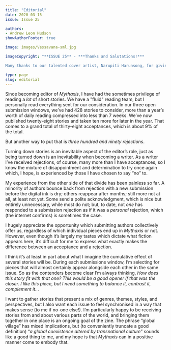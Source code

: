 ```yaml
---
title: "Editorial"
date: 2020-03-15
issue: Issue 25

authors:
- Andrew Leon Hudson
showAuthorFooter: true

image: images/Vessavana-sml.jpg

imageCopyright: "**ISSUE 25** - ***Thanks and Salutations!***

Many thanks to our talented cover artist, Narupiti Harunsong, for giving us permission to use his dazzlingly intense image. Narupiti is a concept artist, illustrator, and visual development artist from Thailand, whose works and style frequently represent Thai arts, tradition, and cultures. You can find more of his work at [DeviantArt](https://www.deviantart.com/demong3), and he’s also on [Facebook](https://www.facebook.com/profile.php?id=100044443776014), [Instagram](https://www.instagram.com/narupiti.dg3/) and [Twitter](https://twitter.com/G3Demon) at the links."

type: page
slug: editorial
---
```


Since becoming editor of *Mythaxis*, I have had the sometimes privilege of reading a *lot* of short stories. We have a "fluid" reading team, but I personally read everything sent for our consideration. In our three open submission windows, we’ve had 428 stories to consider, more than a year’s worth of daily reading compressed into less than 7 weeks. We’ve now published twenty-eight stories and taken ten more for later in the year. That comes to a grand total of thirty-eight acceptances, which is about 9% of the total. 

But another way to put that is *three hundred and ninety rejections*.

Turning down stories is an inevitable aspect of the editor’s role, just as being turned down is an inevitability when becoming a writer. As a writer I’ve received rejections, of course, many more than I have acceptances, so I know the mixture of disappointment and determination to try once again which, I hope, is experienced by those I have chosen to say “no” to. 

My experience from the other side of that divide has been painless so far. A minority of authors bounce back from rejection with a new submission before the digital ink is dry; others reappear after months; still more not at all, at least not yet. Some send a polite acknowledgment, which is nice but entirely unnecessary, while most do not; but, to date, not *one* has responded to a submission rejection as if it was a *personal* rejection, which (the internet confirms) is sometimes the case. 

I hugely appreciate the opportunity which submitting authors collectively offer us, regardless of which individual pieces end up in *Mythaxis* or not. However, even though it’s largely my tastes which dictate what fiction appears here, it’s difficult for me to express what exactly makes the difference between an acceptance and a rejection.

I think it’s at least in part about what I imagine the cumulative effect of several stories will be. During each submissions window, I’m selecting for pieces that will almost certainly appear alongside each other in the same issue. So as the contenders become clear I’m always thinking, *How does this story fit with that one? This would be a good opener if that was the closer. I like this piece, but I need something to balance it, contrast it, complement it...*

I want to gather stories that present a mix of genres, themes, styles, and perspectives, but I also want each issue to feel synchronised in a way that makes sense (to me if no-one else!). I’m particularly happy to be receiving stories from and about various parts of the world, and bringing them together in one place is an ongoing goal of the zine. The phrase “global village” has mixed implications, but (to conveniently truncate a good definition) “*a global coexistence altered by transnational culture*” sounds like a good thing to me, and my hope is that *Mythaxis* can in a positive manner come to embody that.